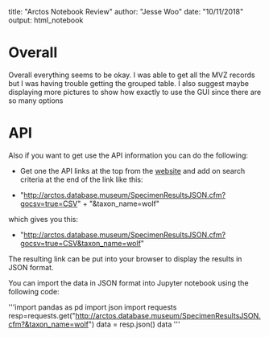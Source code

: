 title: "Arctos Notebook Review"
author: "Jesse Woo"
date: "10/11/2018"
output: html_notebook

# Overall
Overall everything seems to be okay. I was able to get all the MVZ records but I was having trouble getting the grouped table. I also suggest maybe displaying more pictures to show how exactly to use the GUI since there are so many options

# API
Also if you want to get use the API information you can do the following:

- Get one the API links at the top from the [website]("https://arctos.database.museum/api/specsrch") and add on search criteria at the end of the link like this:

- "http://arctos.database.museum/SpecimenResultsJSON.cfm?gocsv=true=CSV" + "&taxon_name=wolf"

which gives you this:

- "http://arctos.database.museum/SpecimenResultsJSON.cfm?gocsv=true=CSV&taxon_name=wolf"

The resulting link can be put into your browser to display the results in JSON format.

You can import the data in JSON format into Jupyter notebook using the following code:

'''import pandas as pd
import json
import requests
resp=requests.get("http://arctos.database.museum/SpecimenResultsJSON.cfm?&taxon_name=wolf")
data = resp.json()
data
'''
